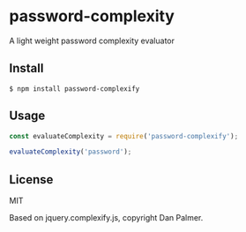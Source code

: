 # password-complexity
A light weight password complexity evaluator

## Install
```
$ npm install password-complexify
```

## Usage
``` javascript
const evaluateComplexity = require('password-complexify');

evaluateComplexity('password');
```

## License
MIT

Based on jquery.complexify.js, copyright Dan Palmer.
